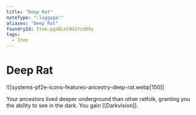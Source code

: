 ```yaml
---
title: "Deep Rat"
noteType: ":luggage:"
aliases: "Deep Rat"
foundryId: Item.pgkBLeC8GZYzdD9y
tags:
  - Item
---
```


# Deep Rat
![[systems-pf2e-icons-features-ancestry-deep-rat.webp|150]]

Your ancestors lived deeper underground than other ratfolk, granting you the ability to see in the dark. You gain [[Darkvision]].
